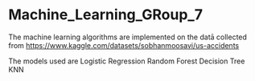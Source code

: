 # Machine_Learning_GRoup_7

The machine learning algorithms are implemented on the datā collected from https://www.kaggle.com/datasets/sobhanmoosavi/us-accidents

The models used are 
Logistic Regression
Random Forest
Decision Tree
KNN
